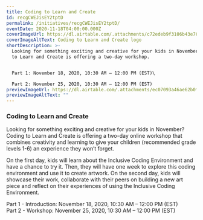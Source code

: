 ```yaml
---
title: Coding to Learn and Create
id: recgCWEJisEY2tptD
permalink: /initiatives/recgCWEJisEY2tptD/
eventDate: 2020-11-18T04:00:00.000Z
coverImageUrl: https://dl.airtable.com/.attachments/c72edeb9f3106b43e761808d1b17d8db/5626a2d9/CodingtoLearnandCreate.png
coverImageAltText: Coding to Learn and Create logo
shortDescription: >-
  Looking for something exciting and creative for your kids in November? Coding
  to Learn and Create is offering a two-day workshop.


  Part 1: November 18, 2020, 10:30 AM – 12:00 PM (EST)\

  Part 2: November 25, 2020, 10:30 AM – 12:00 PM (EST)
previewImageUrl: https://dl.airtable.com/.attachments/ec07093a46ae62b0f4c03e480e144332/1af8de1d/32aae9c7.jpg
previewImageAltText: ""
---
```

### Coding to Learn and Create

Looking for something exciting and creative for your kids in November? Coding to Learn and Create is offering a two-day online workshop that combines creativity and learning to give your children (recommended grade levels 1-6) an experience they won’t forget.

On the first day, kids will learn about the Inclusive Coding Environment and have a chance to try it. Then, they will have one week to explore this coding environment and use it to create artwork. On the second day, kids will showcase their work, collaborate with their peers on building a new art piece and reflect on their experiences of using the Inclusive Coding Environment.

Part 1 - Introduction: November 18, 2020, 10:30 AM – 12:00 PM (EST)  
Part 2 - Workshop: November 25, 2020, 10:30 AM – 12:00 PM (EST)
